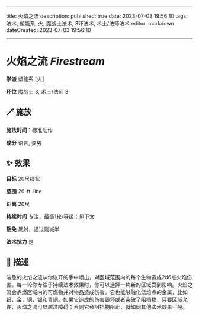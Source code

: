 
---
title: 火焰之流
description: 
published: true
date: 2023-07-03 19:56:10
tags: 法术, 塑能系, 火, 魔战士法术, 3环法术, 术士/法师法术
editor: markdown
dateCreated: 2023-07-03 19:56:10

---

# **火焰之流** *Firestream*

**学派** 塑能系 \[火\] 

**环位** 魔战士 3, 术士/法师 3

## 🪄 施放

**施法时间** 1 标准动作

**成分** 语言, 姿势

## ✨ 效果 

**目标** 20尺线状 

**范围** 20-ft. line

**距离** 20尺  

**持续时间** 专注，最高1轮/等级；见下文 

**豁免** 反射，通过则减半

**法术抗力** 是

## 📖 描述

湍急的火焰之流从你张开的手中喷出，对区域范围内的每个生物造成2d6点火焰伤害。每一轮你专注于持续法术效果时，你可以选择一片新的区域受到影响。火焰之流会点燃区域内的可燃物并对物品造成伤害。它也能够融化低熔点的金属，比如铅，金，铜，银和青铜。如果它造成的伤害毁坏或者突破了阻挡物，只要区域允许，火焰之流可以越过障碍；否则它会阻挡物阻止，就如同其他法术效果一般。
    